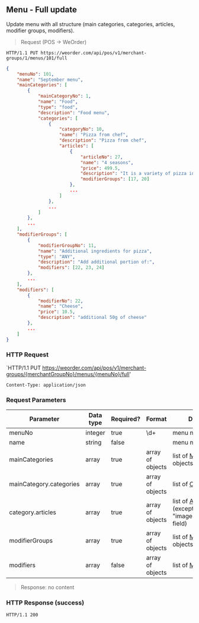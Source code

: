 ## Menu - Full update

Update menu with all structure (main categories, categories, articles, modifier groups, modifiers).

> Request (POS -> WeOrder)

```
HTTP/1.1 PUT https://weorder.com/api/pos/v1/merchant-groups/1/menus/101/full
```

```json
{
    "menuNo": 101,
    "name": "September menu",
    "mainCategories": [
        {
            "mainCategoryNo": 1,
            "name": "Food",
            "type": "food",
            "description": "Food menu",
            "categories": [
                {
                    "categoryNo": 10,
                    "name": "Pizza from chef",
                    "description": "Pizza from chef",
                    "articles": [
                        {
                            "articleNo": 27,
                            "name": "4 seasons",
                            "price": 499.5,
                            "description": "It is a variety of pizza in Italian cuisine that is prepared ...",
                            "modifierGroups": [17, 20]
                        },
                        ...
                    ]
                },
                ...
            ]
        },
        ...
    ],
    "modifierGroups": [
        {
            "modifierGroupNo": 11,
            "name": "Additional ingredients for pizza",
            "type": "ANY",
            "description": "Add additional portion of:",
            "modifiers": [22, 23, 24]
        },
        ...
    ],
    "modifiers": [
        {
            "modifierNo": 22,
            "name": "Cheese",
            "price": 10.5,
            "description": "additional 50g of cheese"
        },
        ...
    ]
}
```

### HTTP Request

`HTTP/1.1 PUT https://weorder.com/api/pos/v1/merchant-groups/{merchantGroupNo}/menus/{menuNo}/full'

`Content-Type: application/json`

### Request Parameters

Parameter | Data type | Required? | Format | Description
--------- | --------- | --------- | ------ | -----------
menuNo | integer | true | \d+ | menu number
name | string | false | | menu name
mainCategories | array | true | array of objects | list of [Main category](#main-category-create) objects
mainCategory.categories | array | true | array of objects | list of [Category](#category-create) objects
category.articles | array | true | array of objects | list of [Article](#article-create) objects (except "imageBase64Encode" field)
modifierGroups | array | true | array of objects | list of [Modifier group](#modifier-group-create) objects
modifiers | array | false | array of objects | list of [Modifier](#modifier-create) objects

> Response: no content

### HTTP Response (success)

`HTTP/1.1 200`
